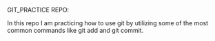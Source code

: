 GIT_PRACTICE REPO:

In this repo I am practicing how to use git by utilizing some of the most common commands like git add and git commit.